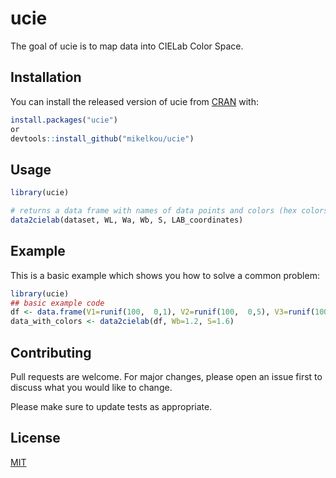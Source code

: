 
# ucie

<!-- badges: start -->
<!-- badges: end -->

The goal of ucie is to map data into CIELab Color Space.

## Installation

You can install the released version of ucie from [CRAN](https://CRAN.R-project.org) with:

``` r
install.packages("ucie")
or
devtools::install_github("mikelkou/ucie")
```

## Usage

```r
library(ucie)

# returns a data frame with names of data points and colors (hex colors or Lab coordinates)
data2cielab(dataset, WL, Wa, Wb, S, LAB_coordinates)
```

## Example

This is a basic example which shows you how to solve a common problem:

``` r
library(ucie)
## basic example code
df <- data.frame(V1=runif(100,  0,1), V2=runif(100,  0,5), V3=runif(100,  0,30))
data_with_colors <- data2cielab(df, Wb=1.2, S=1.6)
```

## Contributing
Pull requests are welcome. For major changes, please open an issue first to discuss what you would like to change.

Please make sure to update tests as appropriate.

## License
[MIT](https://choosealicense.com/licenses/mit/)

